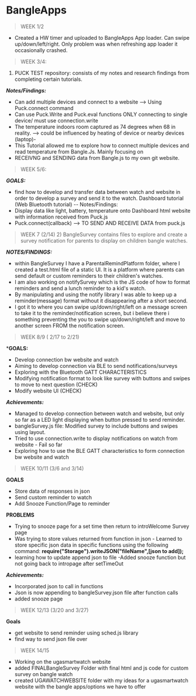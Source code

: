 # BangleApps
> WEEK 1/2
- Created a HW timer and uploaded to BangleApps App loader. Can swipe up/down/left/right. Only problem was when refreshing app loader it occasionally crashed.

> WEEK 3/4:
1) PUCK TEST repository: consists of my notes and research findings from completing certain tutorials.

***Notes/Findings:***
- Can add multiple devices and connect to a website --> Using Puck.connect command
- Can use Puck.Write and Puck.eval functions ONLY connecting to single device/ must use connection.write
- The temperature indoors room captured as 74 degrees when 68 in reality.
     --> could be influenced by heating of device or nearby devices (laptop)-
- This Tutorial allowed me to explore how to connect multiple devices and read temperature from Bangle.Js. Mainly focusing on
- RECEIVNG and SENDING data from Bangle.js to my own git website.

> WEEK 5/6:

***GOALS:***
- find how to develop and transfer data between watch and website in order to develop a survey and send it to the watch.
Dashboard tutorial (Web Bluetooth tutorial) -- Notes/Findings: 
- Display data like light, battery, temperature onto Dashboard html website with information received from Puck.js
- Puck.connect(callback) --> TO SEND AND RECEIVE DATA from puck.js

> WEEK 7 (2/14)
     2) BangleSurvey contains files to explore and create a survey notification for parents to display on children bangle watches.
   
***NOTES/FINDINGS:***
   - within BangleSurvey I have a ParentalRemindPlatform folder, where I created a test.html file of a static UI. It is a platform where parents can send default or custom reminders to their children's watches. 
   - I am also working on notifySurvey which is the JS code of how to format reminders and send a lunch reminder to a kid's watch.
   - By manipulating and using the notify library I was able to keep up a reminder(message) format without it disappearing after a short second. 
   - I got it to where you can swipe up/down/right/left on a message screen to take it to the reminder/notification screen, but i believe there i something preventing the you to swipe up/down/right/left and move to another screen FROM the notification screen.
   
> WEEK 8/9 ( 2/17 to 2/21)

***GOALS:**
- Develop connection bw website and watch 
- Aiming to develop connection via BLE to send notifications/surveys
- Exploring with the Bluetooth GATT CHARACTERISTICS
- Modifying notification format to look like survey with buttons and swipes to move to next question (CHECK)
- Modify website UI (CHECK)

***Achievements:***
- Managed to develop connection between watch and website, but only so far as a LED light displaying when button pressed to send reminder.
- bangleSurvey.js file: Modified survey to include buttons and swipes using layout.
- Tried to use connection.write to display notifications on watch from website - Fail so far
- Exploring how to use the BLE GATT characteristics to form connection bw website and watch

> WEEK 10/11 (3/6 and 3/14)  

**GOALS** 
- Store data of responses in json 
- Send custom reminder to watch 
- Add Snooze Function/Page to reminder

****PROBLEMS****
- Trying to snooze page for a set time then return to introWelcome Survey page
- Was trying to store values returned from function in json - Learned to store specific json data in specific functions 
using the following command:
**require("Storage").writeJSON("fileName",[json to add]);**
- learning how to update append json to file 
-Added snooze function but not going back to intropage after setTimeOut

***Achievements:***
- Incorporated json to call in functions
- Json is now appending to bangleSurvey.json file after function calls
- added snooze page

> WEEK 12/13 (3/20 and 3/27) 

**Goals**
- get website to send reminder using sched.js library
- find way to send json file over
> WEEK 14/15
- Working on the ugasmartwatch website 
- added FINALBangleSurvey Folder with final html and js code for custom survey on bangle watch
- created UGAWATCHWEBSITE folder with my ideas for a ugasmartwatch website with the bangle apps/options we have to offer
